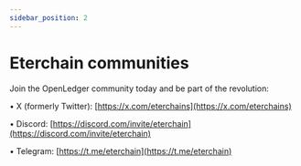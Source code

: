 ```yaml
---
sidebar_position: 2
---
```


# Eterchain communities

Join the OpenLedger community today and be part of the revolution:

• X (formerly Twitter): [https://x.com/eterchains](https://x.com/eterchains)

• Discord: [https://discord.com/invite/eterchain](https://discord.com/invite/eterchain)

• Telegram: [https://t.me/eterchain](https://t.me/eterchain)
